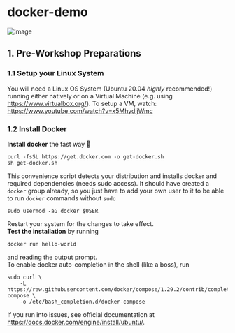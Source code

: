 # docker-demo
![image](https://user-images.githubusercontent.com/8364783/140619846-e4733d97-7479-4eb4-8b12-dec8b7f0fce0.png)


## 1. Pre-Workshop Preparations
### 1.1 Setup your Linux System
You will need a Linux OS System (Ubuntu 20.04 *highly* recommended!) running either natively or on a Virtual Machine (e.g. using https://www.virtualbox.org/).
To setup a VM, watch: https://www.youtube.com/watch?v=x5MhydijWmc

### 1.2 Install Docker
**Install docker** the fast way 🚀
```
curl -fsSL https://get.docker.com -o get-docker.sh
sh get-docker.sh
```
This convenience script detects your distribution and installs docker and required dependencies (needs sudo access). It should have created a `docker` group already, so you just have to add your own user to it to be able to run `docker` commands without `sudo`
```
sudo usermod -aG docker $USER
```
Restart your system for the changes to take effect.  
**Test the installation** by running
```
docker run hello-world
```
and reading the output prompt.  
To enable docker auto-completion in the shell (like a boss), run
```
sudo curl \
    -L https://raw.githubusercontent.com/docker/compose/1.29.2/contrib/completion/bash/docker-compose \
    -o /etc/bash_completion.d/docker-compose
```

If you run into issues, see official documentation at https://docs.docker.com/engine/install/ubuntu/.
